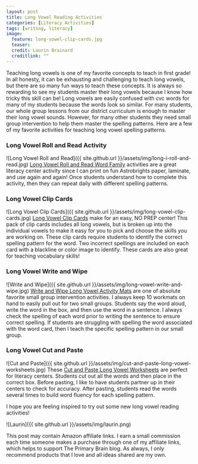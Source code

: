 ```yaml
---
layout: post
title: Long Vowel Reading Activities
categories: [Literacy Activities]
tags: [writing, literacy]
image:
  feature: long-vowel-clip-cards.jpg
  teaser: 
  credit: Laurin Brainard
  creditlink: ""
---
```

Teaching long vowels is one of my favorite concepts to teach in first grade! In all honesty, it can be exhausting and challenging to teach long vowels, but there are so many fun ways to teach these concepts. It is always so rewarding to see my students master their long vowels because I know how tricky this skill can be! Long vowels are easily confused with cvc words for many of my students because the words look so similar. For many students, our whole group lessons from our district curriculum is enough to master their long vowel sounds. However, for many other students they need small group intervention to help them master the spelling patterns. Here are a few of my favorite activities for teaching long vowel spelling patterns. 

### Long Vowel Roll and Read Activity
![Long Vowel Roll and Read]({{ site.github.url }}/assets/img/long-i-roll-and-read.jpg)
[Long Vowel Roll and Read Word Family](http://bit.ly/2wjuTXp) activities are a great literacy center activity since I can print on fun Astrobrights paper, laminate, and use again and again! Once students understand how to complete this activity, then they can repeat daily with different spelling patterns. 

### Long Vowel Clip Cards
![Long Vowel Clip Cards]({{ site.github.url }}/assets/img/long-vowel-clip-cards.jpg)
[Long Vowel Clip Cards](http://bit.ly/2NhqgDF) make for an easy, NO PREP center! This pack of clip cards includes all long vowels, but is broken up into the individual vowels to make it easy for you to pick and choose the skills you are working on. These clip cards require students to identify the correct spelling pattern for the word. Two incorrect spellings are included on each card with a blackline or color image to identify. These cards are also great for teaching vocabulary skills!

### Long Vowel Write and Wipe
![Write and Wipe]({{ site.github.url }}/assets/img/long-vowel-write-and-wipe.jpg)
[Write and Wipe Long Vowel Activity Mats](http://bit.ly/2w96W4M) are one of absolute favorite small group intervention activities. I always keep 10 workmats on hand to easily pull out for two small groups. Students say the word aloud, write the word in the box, and then use the word in a sentence. I always check the spelling of each word prior to writing the sentence to ensure correct spelling. If students are struggling with spelling the word associated with the word card, then I teach the specific spelling pattern in our small group. 

### Long Vowel Cut and Paste 
![Cut and Paste]({{ site.github.url }}/assets/img/cut-and-paste-long-vowel-worksheets.jpg)
These [Cut and Paste Long Vowel Worksheets](http://bit.ly/2BKqjpZ) are perfect for literacy centers. Students cut out all the words and then place in the correct box. Before pasting, I like to have students partner up in their centers to check for accuracy. After pasting, students read the words several times to build word fluency for each spelling pattern. 

I hope you are feeling inspired to try out some new long vowel reading activities! 

<div id="fd-form-5d7bbeaa1093300012a8c6ae"></div>
<script>
  window.fd('form', {
    formId: '5d7bbeaa1093300012a8c6ae',
    containerEl: document.querySelector('#fd-form-5d7bbeaa1093300012a8c6ae')
  });
</script>

![Laurin]({{ site.github.url }}/assets/img/laurin.png)

This post may contain Amazon affiliate links. I earn a small commission each time someone makes a purchase through one of my affiliate links, which helps to support The Primary Brain blog. As always, I only recommend products that I love and all ideas shared are my own. 